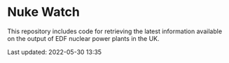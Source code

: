 # Nuke Watch

This repository includes code for retrieving the latest information available on the output of EDF nuclear power plants in the UK.

Last updated: 2022-05-30 13:35